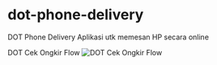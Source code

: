 # dot-phone-delivery

DOT Phone Delivery
Aplikasi utk memesan HP secara online

DOT Cek Ongkir Flow
![DOT Cek Ongkir Flow](https://user-images.githubusercontent.com/43059329/128632327-655986c9-d395-4941-8b0f-ed8da1596d25.png)

